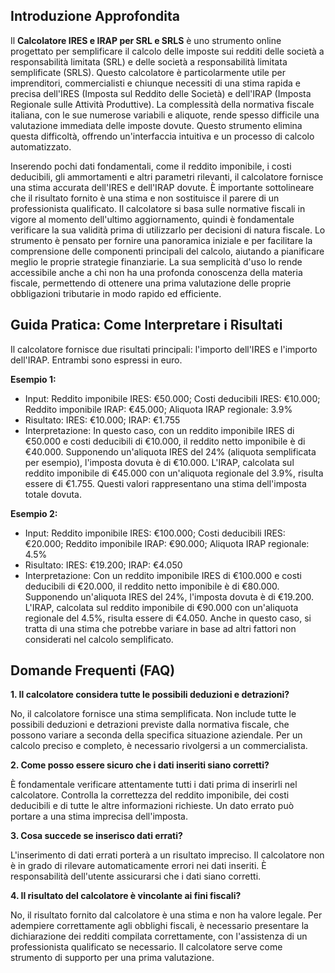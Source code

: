 ## Introduzione Approfondita

Il **Calcolatore IRES e IRAP per SRL e SRLS** è uno strumento online progettato per semplificare il calcolo delle imposte sui redditi delle società a responsabilità limitata (SRL) e delle società a responsabilità limitata semplificate (SRLS).  Questo calcolatore è particolarmente utile per imprenditori, commercialisti e chiunque necessiti di una stima rapida e precisa dell'IRES (Imposta sul Reddito delle Società) e dell'IRAP (Imposta Regionale sulle Attività Produttive).  La complessità della normativa fiscale italiana, con le sue numerose variabili e aliquote, rende spesso difficile una valutazione immediata delle imposte dovute.  Questo strumento elimina questa difficoltà, offrendo un'interfaccia intuitiva e un processo di calcolo automatizzato.  

Inserendo pochi dati fondamentali, come il reddito imponibile, i costi deducibili, gli ammortamenti e altri parametri rilevanti, il calcolatore fornisce una stima accurata dell'IRES e dell'IRAP dovute.  È importante sottolineare che il risultato fornito è una stima e non sostituisce il parere di un professionista qualificato.  Il calcolatore si basa sulle normative fiscali in vigore al momento dell'ultimo aggiornamento, quindi è fondamentale verificare la sua validità prima di utilizzarlo per decisioni di natura fiscale.  Lo strumento è pensato per fornire una panoramica iniziale e per facilitare la comprensione delle componenti principali del calcolo, aiutando a pianificare meglio le proprie strategie finanziarie.  La sua semplicità d'uso lo rende accessibile anche a chi non ha una profonda conoscenza della materia fiscale, permettendo di ottenere una prima valutazione delle proprie obbligazioni tributarie in modo rapido ed efficiente.


## Guida Pratica: Come Interpretare i Risultati

Il calcolatore fornisce due risultati principali: l'importo dell'IRES e l'importo dell'IRAP.  Entrambi sono espressi in euro.

**Esempio 1:**

- Input: Reddito imponibile IRES: €50.000; Costi deducibili IRES: €10.000; Reddito imponibile IRAP: €45.000; Aliquota IRAP regionale: 3.9%
- Risultato: IRES: €10.000; IRAP: €1.755
- Interpretazione:  In questo caso, con un reddito imponibile IRES di €50.000 e costi deducibili di €10.000, il reddito netto imponibile è di €40.000.  Supponendo un'aliquota IRES del 24% (aliquota semplificata per esempio), l'imposta dovuta è di €10.000.  L'IRAP, calcolata sul reddito imponibile di €45.000 con un'aliquota regionale del 3.9%, risulta essere di €1.755.  Questi valori rappresentano una stima dell'imposta totale dovuta.

**Esempio 2:**

- Input: Reddito imponibile IRES: €100.000; Costi deducibili IRES: €20.000; Reddito imponibile IRAP: €90.000; Aliquota IRAP regionale: 4.5%
- Risultato: IRES: €19.200; IRAP: €4.050
- Interpretazione:  Con un reddito imponibile IRES di €100.000 e costi deducibili di €20.000, il reddito netto imponibile è di €80.000.  Supponendo un'aliquota IRES del 24%, l'imposta dovuta è di €19.200.  L'IRAP, calcolata sul reddito imponibile di €90.000 con un'aliquota regionale del 4.5%, risulta essere di €4.050.  Anche in questo caso, si tratta di una stima che potrebbe variare in base ad altri fattori non considerati nel calcolo semplificato.


## Domande Frequenti (FAQ)

**1. Il calcolatore considera tutte le possibili deduzioni e detrazioni?**

No, il calcolatore fornisce una stima semplificata.  Non include tutte le possibili deduzioni e detrazioni previste dalla normativa fiscale, che possono variare a seconda della specifica situazione aziendale.  Per un calcolo preciso e completo, è necessario rivolgersi a un commercialista.

**2.  Come posso essere sicuro che i dati inseriti siano corretti?**

È fondamentale verificare attentamente tutti i dati prima di inserirli nel calcolatore.  Controlla la correttezza del reddito imponibile, dei costi deducibili e di tutte le altre informazioni richieste.  Un dato errato può portare a una stima imprecisa dell'imposta.

**3.  Cosa succede se inserisco dati errati?**

L'inserimento di dati errati porterà a un risultato impreciso.  Il calcolatore non è in grado di rilevare automaticamente errori nei dati inseriti.  È responsabilità dell'utente assicurarsi che i dati siano corretti.

**4.  Il risultato del calcolatore è vincolante ai fini fiscali?**

No, il risultato fornito dal calcolatore è una stima e non ha valore legale.  Per adempiere correttamente agli obblighi fiscali, è necessario presentare la dichiarazione dei redditi compilata correttamente, con l'assistenza di un professionista qualificato se necessario.  Il calcolatore serve come strumento di supporto per una prima valutazione.
